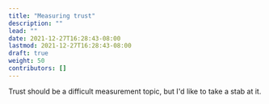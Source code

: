 ```yaml
---
title: "Measuring trust"
description: ""
lead: ""
date: 2021-12-27T16:28:43-08:00
lastmod: 2021-12-27T16:28:43-08:00
draft: true
weight: 50
contributors: []
---
```


Trust should be a difficult measurement topic, but I'd like to take a stab at it. 